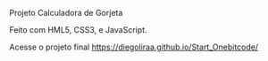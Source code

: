 
Projeto Calculadora de Gorjeta

Feito com  HML5, CSS3, e JavaScript.

Acesse o projeto final  https://diegoliraa.github.io/Start_Onebitcode/
